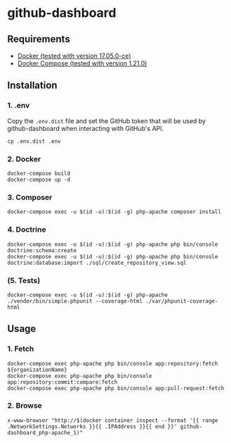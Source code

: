 # github-dashboard

## Requirements

* [Docker (tested with version 17.05.0-ce)](https://docs.docker.com/install/)
* [Docker Compose (tested with version 1.21.0)](https://docs.docker.com/compose/install/)

## Installation

### 1. .env

Copy the `.env.dist` file and set the GitHub token that will be used by github-dashboard when interacting with GitHub's API.

```
cp .env.dist .env
```

### 2. Docker

```
docker-compose build
docker-compose up -d
```

### 3. Composer

```
docker-compose exec -u $(id -u):$(id -g) php-apache composer install
```

### 4. Doctrine

```
docker-compose exec -u $(id -u):$(id -g) php-apache php bin/console doctrine:schema:create
docker-compose exec -u $(id -u):$(id -g) php-apache php bin/console doctrine:database:import ./sql/create_repository_view.sql
```

### (5. Tests)

```
docker-compose exec -u $(id -u):$(id -g) php-apache ./vendor/bin/simple-phpunit --coverage-html ./var/phpunit-coverage-html
```

## Usage

### 1. Fetch

```
docker-compose exec php-apache php bin/console app:repository:fetch ${organizationName}
docker-compose exec php-apache php bin/console app:repository:commit:compare:fetch
docker-compose exec php-apache php bin/console app:pull-request:fetch
```

### 2. Browse

```
x-www-browser "http://$(docker container inspect --format '{{ range .NetworkSettings.Networks }}{{ .IPAddress }}{{ end }}' github-dashboard_php-apache_1)"
```
